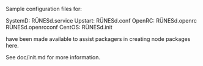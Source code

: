 Sample configuration files for:

SystemD: RÜNESd.service
Upstart: RÜNESd.conf
OpenRC:  RÜNESd.openrc
         RÜNESd.openrcconf
CentOS:  RÜNESd.init

have been made available to assist packagers in creating node packages here.

See doc/init.md for more information.
